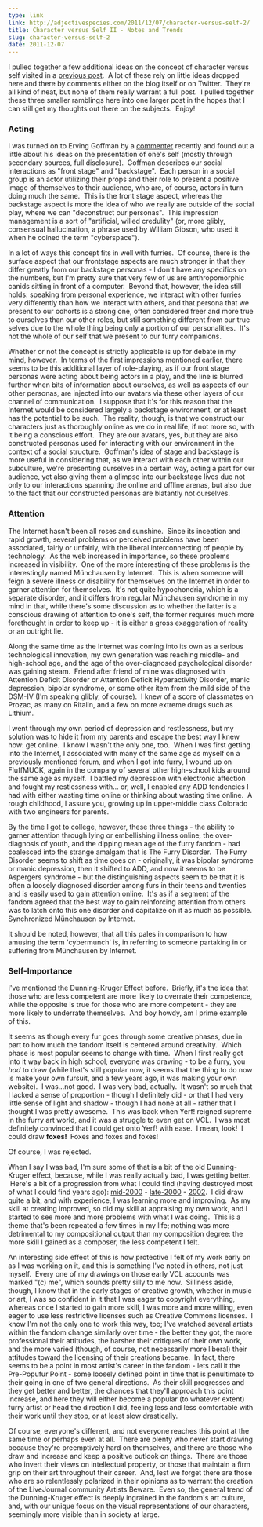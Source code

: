 ```yaml
---
type: link
link: http://adjectivespecies.com/2011/12/07/character-versus-self-2/
title: Character versus Self II - Notes and Trends
slug: character-versus-self-2
date: 2011-12-07
---
```

I pulled together a few additional ideas on the concept of character versus self
visited in a [previous
post](http://adjectivespecies.com/2011/11/23/character-versus-self/).  A lot of
these rely on little ideas dropped here and there by comments either on the blog
itself or on Twitter.  They're all kind of neat, but none of them really warrant
a full post.  I pulled together these three smaller ramblings here into one
larger post in the hopes that I can still get my thoughts out there on the
subjects.  Enjoy!<!--more-->

### Acting

I was turned on to Erving Goffman by
a [commenter](http://adjectivespecies.com/2011/11/16/boys-girls-and-the-in-betweens/)
recently and found out a little about his ideas on the presentation of one's
self (mostly through secondary sources, full disclosure).  Goffman describes our
social interactions as "front stage" and "backstage".  Each person in a social
group is an actor utilizing their props and their role to present a positive
image of themselves to their audience, who are, of course, actors in turn doing
much the same.  This is the front stage aspect, whereas the backstage aspect is
more the idea of who we really are outside of the social play, where we can
"deconstruct our personas".  This impression management is a sort of
"artificial, willed credulity" (or, more glibly, consensual hallucination, a
phrase used by William Gibson, who used it when he coined the term
"cyberspace").

In a lot of ways this concept fits in well with furries.  Of course, there is
the surface aspect that our frontstage aspects are much stronger in that they
differ greatly from our backstage personas - I don't have any specifics on the
numbers, but I'm pretty sure that very few of us are anthropomorphic canids
sitting in front of a computer.  Beyond that, however, the idea still holds:
speaking from personal experience, we interact with other furries very
differently than how we interact with others, and that persona that we present
to our cohorts is a strong one, often considered freer and more true to
ourselves than our other roles, but still something different from our true
selves due to the whole thing being only a portion of our personalities.  It's
not the whole of our self that we present to our furry companions.

Whether or not the concept is strictly applicable is up for debate in my mind,
however.  In terms of the first impressions mentioned earlier, there seems to be
this additional layer of role-playing, as if our front stage personas were
acting about being actors in a play, and the line is blurred further when bits
of information about ourselves, as well as aspects of our other personas, are
injected into our avatars via these other layers of our channel of
communication.  I suppose that it's for this reason that the Internet would be
considered largely a backstage environment, or at least has the potential to be
such.  The reality, though, is that we construct our characters just as
thoroughly online as we do in real life, if not more so, with it being a
conscious effort.  They are our avatars, yes, but they are also constructed
personas used for interacting with our environment in the context of a social
structure.  Goffman's idea of stage and backstage is more useful in considering
that, as we interact with each other within our subculture, we're presenting
ourselves in a certain way, acting a part for our audience, yet also giving them
a glimpse into our backstage lives due not only to our interactions spanning the
online and offline arenas, but also due to the fact that our constructed
personas are blatantly not ourselves.

### Attention

The Internet hasn't been all roses and sunshine.  Since its inception and rapid
growth, several problems or perceived problems have been associated, fairly or
unfairly, with the liberal interconnecting of people by technology.  As the web
increased in importance, so these problems increased in visibility.  One of the
more interesting of these problems is the interestingly named Münchausen by
Internet.  This is when someone will feign a severe illness or disability for
themselves on the Internet in order to garner attention for themselves.  It's
not quite hypochondria, which is a separate disorder, and it differs from
regular Münchausen syndrome in my mind in that, while there's some discussion as
to whether the latter is a conscious drawing of attention to one's self, the
former requires much more forethought in order to keep up - it is either a gross
exaggeration of reality or an outright lie.

Along the same time as the Internet was coming into its own as a serious
technological innovation, my own generation was reaching middle- and high-school
age, and the age of the over-diagnosed psychological disorder was gaining steam.
 Friend after friend of mine was diagnosed with Attention Deficit Disorder or
Attention Deficit Hyperactivity Disorder, manic depression, bipolar syndrome, or
some other item from the mild side of the DSM-IV (I'm speaking glibly, of
course).  I knew of a score of classmates on Prozac, as many on Ritalin, and a
few on more extreme drugs such as Lithium.

I went through my own period of depression and restlessness, but my solution was
to hide it from my parents and escape the best way I knew how: get online.  I
know I wasn't the only one, too.  When I was first getting into the Internet, I
associated with many of the same age as myself on a previously mentioned forum,
and when I got into furry, I wound up on FluffMUCK, again in the company of
several other high-school kids around the same age as myself.  I battled my
depression with electronic affection and fought my restlessness with... or,
well, I enabled any ADD tendencies I had with either wasting time online or
thinking about wasting time online.  A rough childhood, I assure you, growing up
in upper-middle class Colorado with two engineers for parents.

By the time I got to college, however, these three things - the ability to
garner attention through lying or embellishing illness online, the
over-diagnosis of youth, and the dipping mean age of the furry fandom - had
coalesced into the strange amalgam that is The Furry Disorder.  The Furry
Disorder seems to shift as time goes on - originally, it was bipolar syndrome or
manic depression, then it shifted to ADD, and now it seems to be Aspergers
syndrome - but the distinguishing aspects seem to be that it is often a loosely
diagnosed disorder among furs in their teens and twenties and is easily used to
gain attention online.  It's as if a segment of the fandom agreed that the best
way to gain reinforcing attention from others was to latch onto this one
disorder and capitalize on it as much as possible. Synchronized Münchausen by
Internet.

It should be noted, however, that all this pales in comparison to how amusing
the term 'cybermunch' is, in referring to someone partaking in or suffering from
Münchausen by Internet.

### Self-Importance

I've mentioned the Dunning-Kruger Effect before.  Briefly, it's the idea that
those who are less competent are more likely to overrate their competence, while
the opposite is true for those who are more competent - they are more likely to
underrate themselves.  And boy howdy, am I prime example of this.

It seems as though every fur goes through some creative phases, due in part to
how much the fandom itself is centered around creativity.  Which phase is most
popular seems to change with time.  When I first really got into it way back in
high school, everyone was drawing - to be a furry, you <em>had</em> to draw
(while that's still popular now, it seems that the thing to do now is make your
own fursuit, and a few years ago, it was making your own website).  I was...not
good.  I was very bad, actually.  It wasn't so much that I lacked a sense of
proportion - though I definitely did - or that I had very little sense of light
and shadow - though I had none at all - rather that I thought I was pretty
awesome.  This was back when Yerf! reigned supreme in the furry art world, and
it was a struggle to even get on VCL.  I was most definitely convinced that I
could get onto Yerf! with ease.  I mean, look!  I could draw <strong>foxes!
</strong> Foxes and foxes and foxes!

Of course, I was rejected.

When I say I was bad, I'm sure some of that is a bit of the old Dunning-Kruger
effect, because, while I was really actually bad, I was getting better.  Here's
a bit of a progression from what I could find (having destroyed most of what I
could find years ago):
[mid-2000](http://us-p.vclart.net/vcl/Artists/Matt-Scott/YT_c.JPG) -
[late-2000](http://us-p.vclart.net/vcl/Artists/Matt-Scott/Matt011.JPG) -
[2002](http://us-p.vclart.net/vcl/Artists/Matt-J-Scott/dancingfox_c.jpg).   I
did draw quite a bit, and with experience, I was learning more and improving.
 As my skill at creating improved, so did my skill at appraising my own work,
and I started to see more and more problems with what I was doing.  This is a
theme that's been repeated a few times in my life; nothing was more detrimental
to my compositional output than my composition degree: the more skill I gained
as a composer, the less competent I felt.

An interesting side effect of this is how protective I felt of my work early on
as I was working on it, and this is something I've noted in others, not just
myself.  Every one of my drawings on those early VCL accounts was marked "(c)
me", which sounds pretty silly to me now.  Silliness aside, though, I know that
in the early stages of creative growth, whether in music or art, I was so
confident in it that I was eager to copyright everything, whereas once I started
to gain more skill, I was more and more willing, even eager to use less
restrictive licenses such as Creative Commons licenses.  I know I'm not the only
one to work this way, too; I've watched several artists within the fandom change
similarly over time - the better they got, the more professional their
attitudes, the harsher their critiques of their own work, and the more varied
(though, of course, not necessarily more liberal) their attitudes toward the
licensing of their creations became.  In fact, there seems to be a point in most
artist's career in the fandom - lets call it the Pre-Popufur Point - some
loosely defined point in time that is penultimate to their going in one of two
general directions.  As their skill progresses and they get better and better,
the chances that they'll approach this point increase, and here they will either
become a popular (to whatever extent) furry artist or head the direction I did,
feeling less and less comfortable with their work until they stop, or at least
slow drastically.

Of course, everyone's different, and not everyone reaches this point at the same
time or perhaps even at all.  There are plenty who never start drawing because
they're preemptively hard on themselves, and there are those who draw and
increase and keep a positive outlook on things.  There are those who invert
their views on intellectual property, or those that maintain a firm grip on
their art throughout their career.  And, lest we forget there are those who are
so relentlessly polarized in their opinions as to warrant the creation of the
LiveJournal community Artists Beware.  Even so, the general trend of the
Dunning-Kruger effect is deeply ingrained in the fandom's art culture, and, with
our unique focus on the visual representations of our characters, seemingly more
visible than in society at large.
